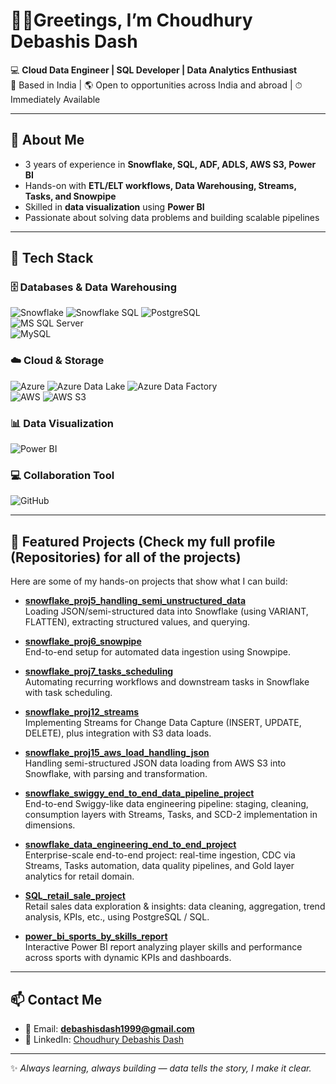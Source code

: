 # 🙏🏻Greetings, I’m Choudhury Debashis Dash  

💻 **Cloud Data Engineer | SQL Developer | Data Analytics Enthusiast**  
📍 Based in India | 🌎 Open to opportunities across India and abroad | ⏱ Immediately Available  

---

## 🚀 About Me  

- 3 years of experience in **Snowflake, SQL, ADF, ADLS, AWS S3, Power BI**  
- Hands-on with **ETL/ELT workflows, Data Warehousing, Streams, Tasks, and Snowpipe**  
- Skilled in **data visualization** using **Power BI**  
- Passionate about solving data problems and building scalable pipelines  

---

## 🔧 Tech Stack

### 🗄️ Databases & Data Warehousing  
![Snowflake](https://img.shields.io/badge/Snowflake-29B5E8?style=for-the-badge&logo=snowflake&logoColor=white)
![Snowflake SQL](https://img.shields.io/badge/Snowflake_SQL-29B5E8?style=for-the-badge&logo=snowflake&logoColor=white)
![PostgreSQL](https://img.shields.io/badge/PostgreSQL-336791?style=for-the-badge&logo=postgresql&logoColor=white)  
![MS SQL Server](https://img.shields.io/badge/MS%20SQL%20Server-CC2927?style=for-the-badge&logo=microsoftsqlserver&logoColor=white)  
![MySQL](https://img.shields.io/badge/MySQL-4479A1?style=for-the-badge&logo=mysql&logoColor=white)  

### ☁️ Cloud & Storage  
![Azure](https://img.shields.io/badge/Azure-0078D4?style=for-the-badge&logo=microsoftazure&logoColor=white)
![Azure Data Lake](https://img.shields.io/badge/Azure%20Data%20Lake-0078D4?style=for-the-badge&logo=microsoft-azure&logoColor=white)
![Azure Data Factory](https://img.shields.io/badge/Azure%20Data%20Factory-0078D4?style=for-the-badge&logo=azure-data-factory&logoColor=white)  
![AWS](https://img.shields.io/badge/AWS-232F3E?style=for-the-badge&logo=amazonaws&logoColor=white)
![AWS S3](https://img.shields.io/badge/AWS%20S3-FF9900?style=for-the-badge&logo=amazon-s3&logoColor=white)  

### 📊 Data Visualization  
![Power BI](https://img.shields.io/badge/Power%20BI-F2C811?style=for-the-badge&logo=powerbi&logoColor=black)  

### 💻 Collaboration Tool  
![GitHub](https://img.shields.io/badge/GitHub-181717?style=for-the-badge&logo=github&logoColor=white)  


---

## 📂 Featured Projects (Check my full profile (Repositories) for all of the projects)

Here are some of my hands-on projects that show what I can build:

- **[snowflake_proj5_handling_semi_unstructured_data](https://github.com/debashisdash1999/snowflake_proj5_handling_semi_unstructured_data)**  
  Loading JSON/semi-structured data into Snowflake (using VARIANT, FLATTEN), extracting structured values, and querying.  

- **[snowflake_proj6_snowpipe](https://github.com/debashisdash1999/snowflake_proj6_snowpipe)**  
  End-to-end setup for automated data ingestion using Snowpipe.  

- **[snowflake_proj7_tasks_scheduling](https://github.com/debashisdash1999/snowflake_proj7_tasks_scheduling)**  
  Automating recurring workflows and downstream tasks in Snowflake with task scheduling.  

- **[snowflake_proj12_streams](https://github.com/debashisdash1999/snowflake_proj12_streams)**  
  Implementing Streams for Change Data Capture (INSERT, UPDATE, DELETE), plus integration with S3 data loads.  

- **[snowflake_proj15_aws_load_handling_json](https://github.com/debashisdash1999/snowflake_proj15_aws_load_handling_json)**  
  Handling semi-structured JSON data loading from AWS S3 into Snowflake, with parsing and transformation.  

- **[snowflake_swiggy_end_to_end_data_pipeline_project](https://github.com/debashisdash1999/snowflake_swiggy_end_to_end_data_pipeline_project)**  
  End-to-end Swiggy-like data engineering pipeline: staging, cleaning, consumption layers with Streams, Tasks, and SCD-2 implementation in dimensions.  

- **[snowflake_data_engineering_end_to_end_project](https://github.com/debashisdash1999/snowflake_data_engineering_end_to_end_project)**  
  Enterprise-scale end-to-end project: real-time ingestion, CDC via Streams, Tasks automation, data quality pipelines, and Gold layer analytics for retail domain.  

- **[SQL_retail_sale_project](https://github.com/debashisdash1999/SQL_retail_sale_project)**  
  Retail sales data exploration & insights: data cleaning, aggregation, trend analysis, KPIs, etc., using PostgreSQL / SQL.  

- **[power_bi_sports_by_skills_report](https://github.com/debashisdash1999/power_bi_sports_by_skills_report)**  
  Interactive Power BI report analyzing player skills and performance across sports with dynamic KPIs and dashboards.  

---

## 📫 Contact Me  

- 📧 Email: **debashisdash1999@gmail.com**  
- 💼 LinkedIn: [Choudhury Debashis Dash](https://www.linkedin.com/in/choudhury-debashis-dash-574661177)  

---

✨ *Always learning, always building — data tells the story, I make it clear.*  


